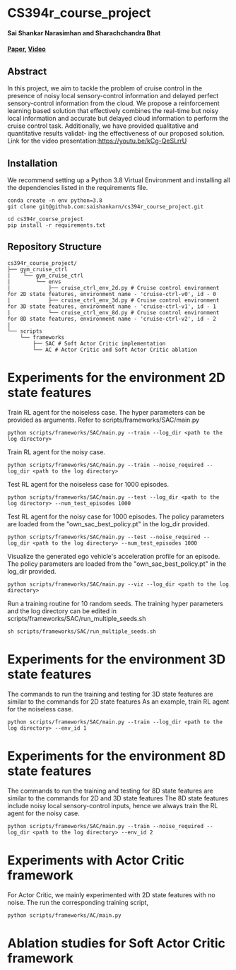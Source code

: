 # CS394r_course_project
#### Sai Shankar Narasimhan and Sharachchandra Bhat

#### [Paper](https://drive.google.com/file/d/1PR1m6-9h_xudI8KWV1Pgo1yV5Co_1kT9/view?usp=sharing), [Video](https://youtu.be/kCg-QeSLrrU)

## Abstract

In this project, we aim to tackle the problem of cruise control in the presence of noisy local sensory-control information and delayed perfect sensory-control information from the cloud. We propose a reinforcement learning based solution that effectively combines the real-time but noisy local information and accurate but delayed cloud information to perform the cruise control task. Additionally, we have provided qualitative and quantitative results validat-
ing the effectiveness of our proposed solution. Link for the video presentation:https://youtu.be/kCg-QeSLrrU

## Installation

We recommend setting up a Python 3.8 Virtual Environment and installing all the dependencies listed in the requirements file. 

```
conda create -n env python=3.8
git clone git@github.com:saishankarn/cs394r_course_project.git

cd cs394r_course_project
pip install -r requirements.txt
```


## Repository Structure

```
cs394r_course_project/
├── gym_cruise_ctrl
|    └── gym_cruise_ctrl
|        └── envs
|            ├── cruise_ctrl_env_2d.py # Cruise control environment for 2D state features, environment name - 'cruise-ctrl-v0', id - 0
|            ├── cruise_ctrl_env_3d.py # Cruise control environment for 3D state features, environment name - 'cruise-ctrl-v1', id - 1
|            └── cruise_ctrl_env_8d.py # Cruise control environment for 8D state features, environment name - 'cruise-ctrl-v2', id - 2
|           
└── scripts
    └── frameworks
        ├── SAC # Soft Actor Critic implementation
        └── AC # Actor Critic and Soft Actor Critic ablation
```



# Experiments for the environment 2D state features
Train RL agent for the noiseless case. The hyper parameters can be provided as arguments. Refer to scripts/frameworks/SAC/main.py 
```
python scripts/frameworks/SAC/main.py --train --log_dir <path to the log directory> 
```
Train RL agent for the noisy case.
```
python scripts/frameworks/SAC/main.py --train --noise_required --log_dir <path to the log directory> 
```
Test RL agent for the noiseless case for 1000 episodes. 
```
python scripts/frameworks/SAC/main.py --test --log_dir <path to the log directory> --num_test_episodes 1000
```
Test RL agent for the noisy case for 1000 episodes. 
The policy parameters are loaded from the "own_sac_best_policy.pt" in the log_dir provided.
```
python scripts/frameworks/SAC/main.py --test --noise_required --log_dir <path to the log directory> --num_test_episodes 1000
```
Visualize the generated ego vehicle's acceleration profile for an episode. 
The policy parameters are loaded from the "own_sac_best_policy.pt" in the log_dir provided.
```
python scripts/frameworks/SAC/main.py --viz --log_dir <path to the log directory>
```
Run a training routine for 10 random seeds.
The training hyper parameters and the log directory can be edited in scripts/frameworks/SAC/run_multiple_seeds.sh
```
sh scripts/frameworks/SAC/run_multiple_seeds.sh
```

# Experiments for the environment 3D state features
The commands to run the training and testing for 3D state features are similar to the commands for 2D state features
As an example, train RL agent for the noiseless case.
```
python scripts/frameworks/SAC/main.py --train --log_dir <path to the log directory> --env_id 1
```

# Experiments for the environment 8D state features
The commands to run the training and testing for 8D state features are similar to the commands for 2D and 3D state features
The 8D state features include noisy local sensory-control inputs, hence we always train the RL agent for the noisy case.
```
python scripts/frameworks/SAC/main.py --train --noise_required --log_dir <path to the log directory> --env_id 2
```

# Experiments with Actor Critic framework 
For Actor Critic, we mainly experimented with 2D state features with no noise. The run the corresponding training script,
```
python scripts/frameworks/AC/main.py
```

# Ablation studies for Soft Actor Critic framework

